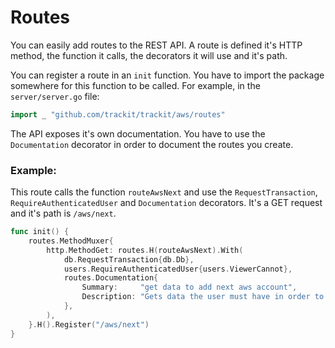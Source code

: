 # Routes

You can easily add routes to the REST API.
A route is defined it's HTTP method, the function it calls, the decorators it will use and it's path.

You can register a route in an `init` function.
You have to import the package somewhere for this function to be called. For example, in the `server/server.go` file:  
```go
import _ "github.com/trackit/trackit/aws/routes"
```

The API exposes it's own documentation. You have to use the `Documentation` decorator in order to document the routes you create.

### Example:
This route calls the function `routeAwsNext` and use the `RequestTransaction`, `RequireAuthenticatedUser` and `Documentation` decorators. It's a GET request and it's path is `/aws/next`.
```go
func init() {
    routes.MethodMuxer{
        http.MethodGet: routes.H(routeAwsNext).With(
            db.RequestTransaction{db.Db},
            users.RequireAuthenticatedUser{users.ViewerCannot},
            routes.Documentation{
                Summary:     "get data to add next aws account",
                Description: "Gets data the user must have in order to successfully set up their account with the product.",
            },
        ),
    }.H().Register("/aws/next")
}
```
